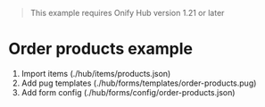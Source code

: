 > This example requires Onify Hub version 1.21 or later

# Order products example

1. Import items (./hub/items/products.json)
2. Add pug templates (./hub/forms/templates/order-products.pug)
3. Add form config (./hub/forms/config/order-products.json)
